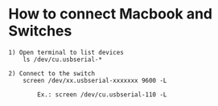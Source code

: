 # How to connect Macbook and Switches

    1) Open terminal to list devices
        ls /dev/cu.usbserial-*

    2) Connect to the switch
        screen /dev/xx.usbserial-xxxxxxx 9600 -L

            Ex.: screen /dev/cu.usbserial-110 -L
            
